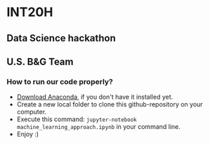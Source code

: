 # INT20H
## Data Science hackathon
## U.S. B&G Team

### How to run our code properly?
- [Download Anaconda](https://www.continuum.io/downloads), if you don't have it installed yet.
- Create a new local folder to clone this github-repository on your computer.
- Execute this command: `jupyter-notebook machine_learning_approach.ipynb` in your command line.
- Enjoy :)
